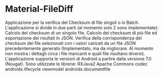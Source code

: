 # Material-FileDiff

Applicazione per la verifica del Checksum di file singoli o in Batch.
L'applicazione si divide in due parti (al momento solo 2 sono implementate): 
Calcolo del checksum di un singolo file.
Calcolo del checksum di più file ed esportazione dei risultati in JSON.
Verifica della corrispondenza del checksum dei file selezionati con i valori caricati da un file JSON precedentemente generato (Implementato, ma da migliorare. Al momento non mostra i dettagli circa i file mancanti e quali file risultano diversi).
L'applicazione supporta le versioni di Android a partire dalla versione 7.0 (Nougat).
Sono utilizzate le librerie:
RXJava2
Apache Commons codec
androidx.lifecycle viewmodel
androidx.documentfile
